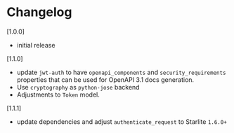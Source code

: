 # Changelog

[1.0.0]

- initial release

[1.1.0]

- update `jwt-auth` to have `openapi_components` and `security_requirements` properties that can be used for OpenAPI 3.1 docs generation.
- Use `cryptography` as `python-jose` backend
- Adjustments to `Token` model.

[1.1.1]

- update dependencies and adjust `authenticate_request` to Starlite `1.6.0+`

